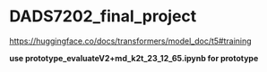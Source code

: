 # DADS7202_final_project

https://huggingface.co/docs/transformers/model_doc/t5#training

**use prototype_evaluateV2+md_k2t_23_12_65.ipynb for prototype**
